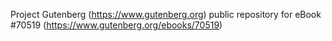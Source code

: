 Project Gutenberg (https://www.gutenberg.org) public repository for
eBook #70519 (https://www.gutenberg.org/ebooks/70519)
